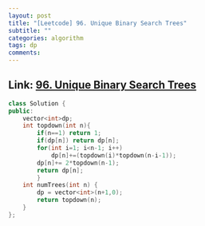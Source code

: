 ```yaml
---
layout: post
title: "[Leetcode] 96. Unique Binary Search Trees"
subtitle: ""
categories: algorithm
tags: dp
comments:
---
```


## Link: [96. Unique Binary Search Trees](https://leetcode.com/problems/unique-binary-search-trees/)

```cpp
class Solution {
public:
    vector<int>dp;
    int topdown(int n){
        if(n==1) return 1;
        if(dp[n]) return dp[n];
        for(int i=1; i<n-1; i++)
            dp[n]+=(topdown(i)*topdown(n-i-1));
        dp[n]+= 2*topdown(n-1);
        return dp[n];
        }
    int numTrees(int n) {
        dp = vector<int>(n+1,0);
        return topdown(n);
    }
};
```
